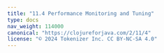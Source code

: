 ```yaml
---
title: "11.4 Performance Monitoring and Tuning"
type: docs
nav_weight: 114000
canonical: "https://clojureforjava.com/2/11/4"
license: "© 2024 Tokenizer Inc. CC BY-NC-SA 4.0"
---
```

